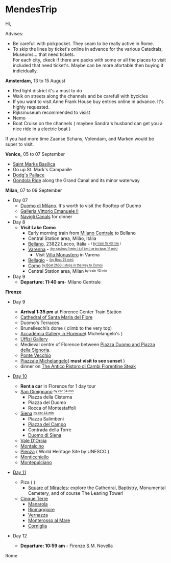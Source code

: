 # MendesTrip

Hi,

Advises:  
    
   - Be carefull with pickpocket. They seam to be really active in Rome.   
   - To skip the lines by ticket's online in advance for the various Catedrals, Museums... that need tickets.    
For each city, ckeck if there are packs with some or all the places to visit included that need ticket's. Maybe can be more afortable then buying it indicidually.      



**Amsterdam,**  13 to 15 August 
>
  - Red light district it's a must to do    
  - Walk on streets along the channels and be carefull with bycicles   
  - If you want to visit Anne Frank House buy entries online in advance. It's highly requested.   
  - Rijksmuseum recommended to visist     
  - Nemo    
  - Boat Cruise on the channels ( maybee Sandra's husband can get you a nice ride in a electric boat )    
  
  If you had more time Zaanse Schans, Volendam, and Marken would be super to visit.    
  

**Venice,** 05 to 07 September       
>
  - [Saint Marks Basilica][13]   
  - Go up St. Mark's Campanile   
  - [Dodg's Pallace][15]    
  - [Gondola Ride][14] along the Grand Canal and its minor waterway   


**Milan,** 07 to 09 September  
>  
   - Day 07    
      - [Duomo di Milano][16]. It's worth to visit the Rooftop of Duomo    
      - [Galleria Vittorio Emanuele II][17]     
      - [Navigli Canals][10] for dinner    
   - Day 8      
      - **Visit Lake Como**    
         - Early morning train from  [Milano Centrale][23] to Bellano   	
         - Central Station area, Milão, Itália     
         - [Bellano][18], 23822 Lecco, Itália - <sup><sub>( [by train 1h 40 min][6] )</sub></sup>     
         - [Varenna][19] - <sup><sub>[(by car/bus 9 min ( 4,6 km ) or by boat 16 min)][7]</sub></sup>      
            - Visit [Villa Monastero][20] in Varena  
         - [Bellagio][21] - <sup><sub>[(by Boat  25 min)][8]</sub></sup>        
         - [Como][22] <sup><sub>[by Boat 2h30  ( stops in the way to Como)][9]</sub></sup>    
         - Central Station area, Milan	 <sup><sub>by train 43 min</sub></sup>	  
  - Day 9     
      - **Departure: 11:40 am**- Milano Centrale   			
		
**Firenze**  
>  	
   - Day 9       
      - **Arrival 1:35 pm** at Florence Center Train Station   
      - [Cathedral of Santa Maria del Fiore][11]
      - Duomo's Terraces            
      - Brunelleschi’s dome ( climb to the very top)    
      - [Accademia Gallery in Florence][12]( Michelangelo's )       
      - [Uffizi Gallery][24]    
      - Medieval centre of Florence between [Piazza Duomo and Piazza della Signoria][25].        
      - [Ponte Vecchio][26]      
      - [Piazzale Michelangelo][27]( **must visit to see sunset** )    
      - dinner on [The Antico Ristoro di Cambi Florentine Steak][0]       

   - [Day 10][2]
      - **Rent a car** in Florence for 1 day tour   
      - [San Gimignano][28]  <sup><sub>[by car 54 min][3]</sub></sup>      
          - Piazza della Cisterna
          - Piazza del Duomo
          - Rocca of Montestaffoli
      - [Siena][29]   <sup><sub>[by car 44 min][3]</sub></sup>   
          - Piazza Salimbeni 
          - [Piazza del Campo][30]
          - Contrada della Torre
          - [Duomo di Siena][31]
      - [Vale D'Orcia][32]  
      - [Montalcino][33]    
      - [Pienza][34] ( World Heritage Site by UNESCO )
      - [Monticchiello][35]
      - [Montepulciano][36]  

   - [Day 11][1] 
      - Piza  ( )   
          - [Square of Miracles][37]: explore the Cathedral, Baptistry, Monumental Cemetery, and of course The Leaning Tower!
      - [Cinque Terre][38]    
        - [Manarola][39]    
        - [Riomaggiore][42]    
        - [Vernazza][41]       
        - [Monterosso al Mare][40]  
        - [Corniglia][43]
	
   - Day 12    
      - **Departure: 10:59 am** - Firenze S.M. Novella    	
	
	
Rome
	

[0]: https://www.anticoristorodicambi.it/en/ 
[1]: https://www.getyourguide.com/cinque-terre-l745/florence-cinque-terre-day-tour-t325598/?ranking_uuid=4ad7ce86-1c2e-480d-b45f-a3fa0914b722    
[2]: https://www.getyourguide.com/-l32/?ranking_uuid=4ad7ce86-1c2e-480d-b45f-a3fa0914b722&redirector=410236    
[3]: https://www.google.com/maps/dir/Floren%C3%A7a,+It%C3%A1lia/San+Gimignano,+Siena,+It%C3%A1lia/@43.6157218,11.0064288,11z/data=!3m1!4b1!4m14!4m13!1m5!1m1!1s0x132a56a680d2d6ad:0x93d57917efc72a03!2m2!1d11.2576706!2d43.7699685!1m5!1m1!1s0x132a3c3831446b6f:0x4c4ef55452f54491!2m2!1d11.0434187!2d43.4672085!3e0?entry=ttu  
[4]: https://www.google.com/maps/dir/Siena,+It%C3%A1lia/3JJW%2BH6+Val+d'Orcia,+53026+Pienza+SI,+It%C3%A1lia/Montalcino,+Province+of+Siena,+Italy/Pienza,+Siena,+It%C3%A1lia/Monticchiello,+Siena,+It%C3%A1lia/Montepulciano,+Siena,+It%C3%A1lia/Floren%C3%A7a,+It%C3%A1lia/@43.4065925,11.2036877,117484m/am=t/data=!3m2!1e3!4b1!4m44!4m43!1m5!1m1!1s0x132a2cbf34bf5313:0x5d731212f12343e3!2m2!1d11.3305812!2d43.3184741!1m5!1m1!1s0x13296729924c66b1:0x6d2d7d95c6441a37!2m2!1d11.6455903!2d43.0814967!1m5!1m1!1s0x1329707a2629dac5:0xbae077b4c2b83b17!2m2!1d11.4891562!2d43.0551134!1m5!1m1!1s0x13296709c3dd8955:0x3ec38ba0023cdad7!2m2!1d11.6774515!2d43.0776004!1m5!1m1!1s0x13295d73db320c8d:0xfa784181b94983ae!2m2!1d11.7230833!2d43.0652955!1m5!1m1!1s0x13295c04abeab307:0xcfbd667e662d3f92!2m2!1d11.7873736!2d43.0984902!1m5!1m1!1s0x132a56a680d2d6ad:0x93d57917efc72a03!2m2!1d11.2576706!2d43.7699685!3e0?entry=ttu    
[5]: https://www.google.com/maps/dir/Siena,+It%C3%A1lia/53037+San+Gimignano,+Siena,+It%C3%A1lia/@43.3891395,11.1028437,12z/data=!3m1!4b1!4m14!4m13!1m5!1m1!1s0x132a2cbf34bf5313:0x5d731212f12343e3!2m2!1d11.3305812!2d43.3184741!1m5!1m1!1s0x132a3c3831446b6f:0x4c4ef55452f54491!2m2!1d11.0434187!2d43.4672085!3e0?entry=ttu   
[6]: https://www.google.com/maps/dir/Passaggio+Centrale,+20123+Milano+MI,+It%C3%A1lia/Bellano,+23822+Lecco,+It%C3%A1lia/@45.752874,8.977394,10z/data=!3m1!4b1!4m14!4m13!1m5!1m1!1s0x4786c6acf14d76a7:0xae4e892cfde15d0d!2m2!1d9.1863051!2d45.4645564!1m5!1m1!1s0x4784166be3e761dd:0x3183512fd3ed20e3!2m2!1d9.3022899!2d46.0430995!3e3?entry=ttu  
[7]: https://www.google.com/maps/dir/Bellano,+23822+Lecco,+It%C3%A1lia/Varenna,+Lecco,+It%C3%A1lia/@46.0265473,9.2723391,14z/data=!3m1!4b1!4m14!4m13!1m5!1m1!1s0x4784166be3e761dd:0x3183512fd3ed20e3!2m2!1d9.3022899!2d46.0430995!1m5!1m1!1s0x478417c425d15a0b:0xb3301b324d8b8259!2m2!1d9.2838167!2d46.0099989!3e3?entry=ttu   
[8]: https://www.google.com/maps/dir/Varenna,+Lecco,+It%C3%A1lia/45.9856456,9.2611684/@45.9950021,9.2602562,13.9z/data=!4m9!4m8!1m5!1m1!1s0x478417c425d15a0b:0xb3301b324d8b8259!2m2!1d9.2838167!2d46.0099989!1m0!3e3?entry=ttu    
[9]: https://www.rome2rio.com/map/Como-Italy/Bellagio#trips/transport/Como-Italy/Bellagio/r/Ferry/s/0     
[10]: https://www.google.com/maps/place/2+Navigli+B%26B/@45.4515133,9.1754772,613m/data=!3m1!1e3!4m9!3m8!1s0x4786c3363178a29b:0xc2e4b2494273fefb!5m2!4m1!1i2!8m2!3d45.4509064!4d9.1775013!16s%2Fg%2F11fk8dqymj?entry=ttu  
[11]: https://www.tickets-florence.it/duomo-florence/  
[12]: https://www.galleriaaccademiafirenze.it/en/visit/  
[13]: https://basilicasanmarco.skiperformance.com/en/store#/en/buy?skugroup_id=2524   
[14]: https://www.venicecitytours.it/en/activities-landing-pages/gondola-tours?gad_source=1&gclid=CjwKCAjwnei0BhB-EiwAA2xuBqk-59giXTVB5b26GS1fYKYjzJErcUlkygqPXaPqVCzuuLNaTteQ7RoCZn0QAvD_BwE
[15]: https://palazzoducale.visitmuve.it/en/home/?gad_source=1&gclid=CjwKCAjwnei0BhB-EiwAA2xuBkHya-6JkOd6drnIezJKWg4lCA2jTueGu_jT1wQj_ulW7Z3TjHTr_RoCjjwQAvD_BwE
[16]: https://milantips.com/duomo-cathedral.html   
[17]: https://www.gettyimages.pt/fotos/galeria-vittorio-emanuele-ii 
[18]: https://www.in-lombardia.it/en/tourism-in-lombardy/lake-como/5-cose-da-fare-bellano
[19]: https://lakecomotravel.com/varenna/   
[20]: https://lakecomotravel.com/villa-monastero-lake-como/  
[21]: https://lakecomotravel.com/bellagio/
[22]: https://fullsuitcase.com/best-things-to-do-como-italy/  
[23]: https://www.google.com/maps/place/Esta%C3%A7%C3%A3o+Central+de+Mil%C3%A3o/@45.4871407,9.2022417,17z/data=!3m1!4b1!4m6!3m5!1s0x4786c6c54ff75843:0x2226b1141a97cf2a!8m2!3d45.487137!4d9.204822!16zL20vMDFrc2dx?entry=ttu
[24]: https://www.uffizi.it/en/tickets
[25]: https://www.google.com/maps/dir/Piazza+del+Duomo,+50122+Firenze+FI,+It%C3%A1lia/Piazza+della+Signoria,+P.za+della+Signoria,+50122+Firenze+FI,+It%C3%A1lia/@43.7716517,11.2540284,17z/data=!3m1!4b1!4m14!4m13!1m5!1m1!1s0x132a5403c21b33ed:0x26185936f22c8e1a!2m2!1d11.2565501!2d43.7734385!1m5!1m1!1s0x132a54012042ae35:0x9fbc6971f8e3906d!2m2!1d11.2556422!2d43.7696855!3e2?entry=ttu  
[26]: https://www.google.com/maps/place/Ponte+Vecchio/@43.767925,11.2505632,17z/data=!3m1!4b1!4m6!3m5!1s0x132a56aaa2dcb667:0x40310ae830e702e8!8m2!3d43.767925!4d11.2531435!16zL20vMDY4d3A?entry=ttu
[27]: https://www.europeisourplayground.com/travel/sunset-at-piazzale-michelangelo/  
[28]: https://www.italia.it/en/tuscany/things-to-do/san-gimignano
[29]: https://florencetips.com/siena.html?gad_source=1&gclid=CjwKCAjwnei0BhB-EiwAA2xuBl0r0zi944ETve-N1Sh2kLCf08kB420ZZsaXAj54LMR7AI58l8nnXRoC5dEQAvD_BwE  
[30]: https://www.walksofitaly.com/blog/things-to-do/what-to-do-in-siena#Explore_the_Piazza_del_Campo
[31]: https://www.walksofitaly.com/blog/things-to-do/what-to-do-in-siena#Go_inside_the_Duomo_of_Siena   
[32]: https://www.italia.it/en/tuscany/things-to-do/val-orcia
[33]: https://www.toscana.info/en/places-to-visit-tuscany/montalcino/   
[34]: https://www.travelstales.it/pienza-cosa-vedere/ 
[35]: https://www.visittuscany.com/en/towns-and-villages/village-of-monticchiello/
[36]: https://www.visittuscany.com/en/towns-and-villages/montepulciano/
[37]: https://www.discovertuscany.com/pisa/piazza-dei-miracoli.html
[38]: https://www.cinqueterre.eu.com/en/
[39]: https://www.cinqueterre.eu.com/en/manarola
[40]: https://www.cinqueterre.eu.com/en/monterosso
[41]: https://www.cinqueterre.eu.com/en/vernazza
[42]: https://www.cinqueterre.eu.com/en/riomaggiore
[43]: https://www.cinqueterre.eu.com/en/corniglia
